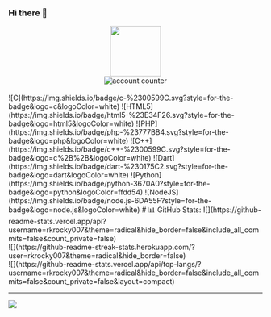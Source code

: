 ### Hi there 👋

<div id="header" align="center">
  <img src="https://media.giphy.com/media/M9gbBd9nbDrOTu1Mqx/giphy.gif" width="100"/>
   <br>
  <img src="https://komarev.com/ghpvc/?username=rkrocky007&style=flat-square&color=blue" alt="account counter"/>
</div>
<br>
![C](https://img.shields.io/badge/c-%2300599C.svg?style=for-the-badge&logo=c&logoColor=white) ![HTML5](https://img.shields.io/badge/html5-%23E34F26.svg?style=for-the-badge&logo=html5&logoColor=white) ![PHP](https://img.shields.io/badge/php-%23777BB4.svg?style=for-the-badge&logo=php&logoColor=white) ![C++](https://img.shields.io/badge/c++-%2300599C.svg?style=for-the-badge&logo=c%2B%2B&logoColor=white) ![Dart](https://img.shields.io/badge/dart-%230175C2.svg?style=for-the-badge&logo=dart&logoColor=white) ![Python](https://img.shields.io/badge/python-3670A0?style=for-the-badge&logo=python&logoColor=ffdd54) ![NodeJS](https://img.shields.io/badge/node.js-6DA55F?style=for-the-badge&logo=node.js&logoColor=white)
# 📊 GitHub Stats:
![](https://github-readme-stats.vercel.app/api?username=rkrocky007&theme=radical&hide_border=false&include_all_commits=false&count_private=false)<br/>
![](https://github-readme-streak-stats.herokuapp.com/?user=rkrocky007&theme=radical&hide_border=false)<br/>
![](https://github-readme-stats.vercel.app/api/top-langs/?username=rkrocky007&theme=radical&hide_border=false&include_all_commits=false&count_private=false&layout=compact)

---
[![](https://visitcount.itsvg.in/api?id=rkrocky007&icon=0&color=0)](https://visitcount.itsvg.in)

<!-- Proudly created with GPRM ( https://gprm.itsvg.in ) -->
